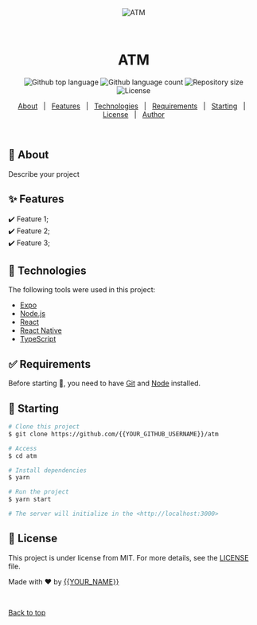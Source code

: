 <div align="center" id="top"> 
  <img src="./.github/app.gif" alt="ATM" />

  &#xa0;

  <!-- <a href="https://atm.netlify.app">Demo</a> -->
</div>

<h1 align="center">ATM</h1>

<p align="center">
  <img alt="Github top language" src="https://img.shields.io/github/languages/top/{{YOUR_GITHUB_USERNAME}}/atm?color=56BEB8">

  <img alt="Github language count" src="https://img.shields.io/github/languages/count/{{YOUR_GITHUB_USERNAME}}/atm?color=56BEB8">

  <img alt="Repository size" src="https://img.shields.io/github/repo-size/{{YOUR_GITHUB_USERNAME}}/atm?color=56BEB8">

  <img alt="License" src="https://img.shields.io/github/license/{{YOUR_GITHUB_USERNAME}}/atm?color=56BEB8">

  <!-- <img alt="Github issues" src="https://img.shields.io/github/issues/{{YOUR_GITHUB_USERNAME}}/atm?color=56BEB8" /> -->

  <!-- <img alt="Github forks" src="https://img.shields.io/github/forks/{{YOUR_GITHUB_USERNAME}}/atm?color=56BEB8" /> -->

  <!-- <img alt="Github stars" src="https://img.shields.io/github/stars/{{YOUR_GITHUB_USERNAME}}/atm?color=56BEB8" /> -->
</p>

<!-- Status -->

<!-- <h4 align="center"> 
	🚧  ATM 🚀 Under construction...  🚧
</h4> 

<hr> -->

<p align="center">
  <a href="#dart-about">About</a> &#xa0; | &#xa0; 
  <a href="#sparkles-features">Features</a> &#xa0; | &#xa0;
  <a href="#rocket-technologies">Technologies</a> &#xa0; | &#xa0;
  <a href="#white_check_mark-requirements">Requirements</a> &#xa0; | &#xa0;
  <a href="#checkered_flag-starting">Starting</a> &#xa0; | &#xa0;
  <a href="#memo-license">License</a> &#xa0; | &#xa0;
  <a href="https://github.com/{{YOUR_GITHUB_USERNAME}}" target="_blank">Author</a>
</p>

<br>

## :dart: About ##

Describe your project

## :sparkles: Features ##

:heavy_check_mark: Feature 1;\
:heavy_check_mark: Feature 2;\
:heavy_check_mark: Feature 3;

## :rocket: Technologies ##

The following tools were used in this project:

- [Expo](https://expo.io/)
- [Node.js](https://nodejs.org/en/)
- [React](https://pt-br.reactjs.org/)
- [React Native](https://reactnative.dev/)
- [TypeScript](https://www.typescriptlang.org/)

## :white_check_mark: Requirements ##

Before starting :checkered_flag:, you need to have [Git](https://git-scm.com) and [Node](https://nodejs.org/en/) installed.

## :checkered_flag: Starting ##

```bash
# Clone this project
$ git clone https://github.com/{{YOUR_GITHUB_USERNAME}}/atm

# Access
$ cd atm

# Install dependencies
$ yarn

# Run the project
$ yarn start

# The server will initialize in the <http://localhost:3000>
```

## :memo: License ##

This project is under license from MIT. For more details, see the [LICENSE](LICENSE.md) file.


Made with :heart: by <a href="https://github.com/{{YOUR_GITHUB_USERNAME}}" target="_blank">{{YOUR_NAME}}</a>

&#xa0;

<a href="#top">Back to top</a>
